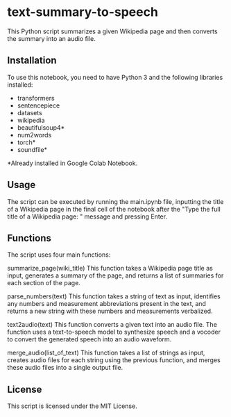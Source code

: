 # text-summary-to-speech
This Python script summarizes a given Wikipedia page and then converts the summary into an audio file.


## Installation
To use this notebook, you need to have Python 3 and the following libraries installed:

* transformers
* sentencepiece
* datasets
* wikipedia
* beautifulsoup4*
* num2words
* torch*
* soundfile*

*Already installed in Google Colab Notebook.


## Usage
The script can be executed by running the main.ipynb file, inputting the title of a Wikipedia page in the final cell of the notebook after the "Type the full title of a Wikipedia page: " message and pressing Enter.


## Functions
The script uses four main functions:

summarize_page(wiki_title)
This function takes a Wikipedia page title as input, generates a summary of the page, and returns a list of summaries for each section of the page.

parse_numbers(text)
This function takes a string of text as input, identifies any numbers and measurement abbreviations present in the text, and returns a new string with these numbers and measurements verbalized.

text2audio(text)
This function converts a given text into an audio file. The function uses a text-to-speech model to synthesize speech and a vocoder to convert the generated speech into an audio waveform.

merge_audio(list_of_text)
This function takes a list of strings as input, creates audio files for each string using the previous function, and merges these audio files into a single output file.


## License
This script is licensed under the MIT License.
